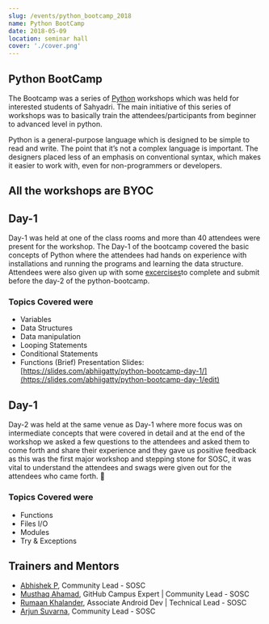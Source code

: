 ```yaml
---
slug: /events/python_bootcamp_2018
name: Python BootCamp
date: 2018-05-09
location: seminar hall
cover: './cover.png'
---
```


## Python BootCamp
The Bootcamp was a series of [Python](https://www.python.org/) workshops which was held for interested students of Sahyadri.
The main initiative of this series of workshops was to basically train the attendees/participants from
beginner to advanced level in python.

Python is a general-purpose language which is designed to be simple to read and write. The point that it’s not a complex language is important. The designers placed less of an emphasis on conventional syntax, which makes it easier to work with, even for non-programmers or developers.

## All the workshops are BYOC

## Day-1
Day-1 was held at one of the class rooms and more than 40 attendees were present for the workshop.
The Day-1 of the bootcamp covered the basic concepts of Python where the attendees had hands on experience with installations and running the programs and learning the data structure. Attendees were also given up with some [excercises](https://drive.google.com/open?id=1Hpi9sASLKnaVDHfva83LWynmWC1FhkVx)to complete and submit before the day-2 of the python-bootcamp.
### Topics Covered were
- Variables
- Data Structures
- Data manipulation
- Looping Statements
- Conditional Statements
- Functions (Brief)
Presentation Slides: [https://slides.com/abhiigatty/python-bootcamp-day-1/](https://slides.com/abhiigatty/python-bootcamp-day-1/edit)

## Day-1
Day-2 was held at the same venue as Day-1 where more focus was on intermediate concepts that were covered in detail and at the end of the workshop we asked a few questions to the attendees and asked them to come forth and share their experience and they gave us positive feedback as this was the first major workshop and stepping stone for SOSC, it was vital to understand the attendees and swags were given out for the attendees who came forth. 💖    
### Topics Covered were
- Functions
- Files I/O
- Modules
- Try & Exceptions

## Trainers and Mentors
- [Abhishek P](https://github.com/hitoshirenu), Community Lead - SOSC
- [Musthaq Ahamad](https://github.com/haxzie), GitHub Campus Expert | Community Lead - SOSC
- [Rumaan Khalander](https://github.com/rumaan), Associate Android Dev | Technical Lead - SOSC
- [Arjun Suvarna](https://github.com/arjunsuvarna1), Community Lead - SOSC
